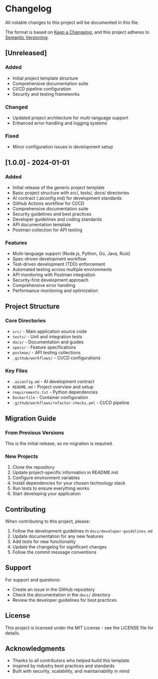 # Changelog

All notable changes to this project will be documented in this file.

The format is based on [Keep a Changelog](https://keepachangelog.com/en/1.0.0/),
and this project adheres to [Semantic Versioning](https://semver.org/spec/v2.0.0.html).

## [Unreleased]

### Added
- Initial project template structure
- Comprehensive documentation suite
- CI/CD pipeline configuration
- Security and testing frameworks

### Changed
- Updated project architecture for multi-language support
- Enhanced error handling and logging systems

### Fixed
- Minor configuration issues in development setup

## [1.0.0] - 2024-01-01

### Added
- Initial release of the generic project template
- Basic project structure with src/, tests/, docs/ directories
- AI contract (.aiconfig.md) for development standards
- GitHub Actions workflow for CI/CD
- Comprehensive documentation suite
- Security guidelines and best practices
- Developer guidelines and coding standards
- API documentation template
- Postman collection for API testing

### Features
- Multi-language support (Node.js, Python, Go, Java, Rust)
- Spec-driven development workflow
- Test-driven development (TDD) enforcement
- Automated testing across multiple environments
- API monitoring with Postman integration
- Security-first development approach
- Comprehensive error handling
- Performance monitoring and optimization

## Project Structure

### Core Directories
- `src/` - Main application source code
- `tests/` - Unit and integration tests
- `docs/` - Documentation and guides
- `specs/` - Feature specifications
- `postman/` - API testing collections
- `.github/workflows/` - CI/CD configurations

### Key Files
- `.aiconfig.md` - AI development contract
- `README.md` - Project overview and setup
- `requirements.txt` - Python dependencies
- `Dockerfile` - Container configuration
- `.github/workflows/refactor-checks.yml` - CI/CD pipeline

## Migration Guide

### From Previous Versions
This is the initial release, so no migration is required.

### New Projects
1. Clone the repository
2. Update project-specific information in README.md
3. Configure environment variables
4. Install dependencies for your chosen technology stack
5. Run tests to ensure everything works
6. Start developing your application

## Contributing

When contributing to this project, please:

1. Follow the development guidelines in `docs/developer-guidelines.md`
2. Update documentation for any new features
3. Add tests for new functionality
4. Update the changelog for significant changes
5. Follow the commit message conventions

## Support

For support and questions:

- Create an issue in the GitHub repository
- Check the documentation in the `docs/` directory
- Review the developer guidelines for best practices

## License

This project is licensed under the MIT License - see the LICENSE file for details.

## Acknowledgments

- Thanks to all contributors who helped build this template
- Inspired by industry best practices and standards
- Built with security, scalability, and maintainability in mind